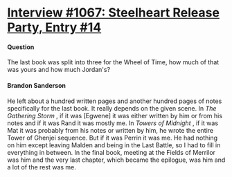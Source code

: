 # [Interview #1067: Steelheart Release Party, Entry #14](https://www.theoryland.com/intvmain.php?i=1067#14)

#### Question

The last book was split into three for the Wheel of Time, how much of that was yours and how much Jordan's?

#### Brandon Sanderson

He left about a hundred written pages and another hundred pages of notes specifically for the last book. It really depends on the given scene. In
*The Gathering Storm*
, if it was [Egwene] it was either written by him or from his notes and if it was Rand it was mostly me. In
*Towers of Midnight*
, if it was Mat it was probably from his notes or written by him, he wrote the entire Tower of Ghenjei sequence. But if it was Perrin it was me. He had nothing on him except leaving Malden and being in the Last Battle, so I had to fill in everything in between. In the final book, meeting at the Fields of Merrilor was him and the very last chapter, which became the epilogue, was him and a lot of the rest was me.

